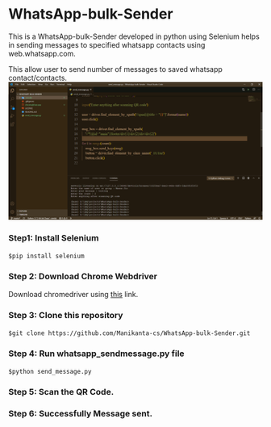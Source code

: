 # WhatsApp-bulk-Sender
This is a WhatsApp-bulk-Sender developed in python using Selenium helps in sending messages to specified whatsapp contacts using web.whatsapp.com.

This allow user to send number of messages to saved whatsapp contact/contacts. 
![image](https://raw.githubusercontent.com/Manikanta-cs/WhatsApp-bulk-Sender/master/images/image1.PNG)

### Step1: Install Selenium

```$pip install selenium ```

### Step 2: Download Chrome Webdriver
Download chromedriver using [this](https://sites.google.com/a/chromium.org/chromedriver/) link.


### Step 3: Clone this repository

``` $git clone https://github.com/Manikanta-cs/WhatsApp-bulk-Sender.git ```


### Step 4: Run whatsapp_sendmessage.py file

``` $python send_message.py ```

### Step 5: Scan the QR Code.

### Step 6: Successfully Message sent.


